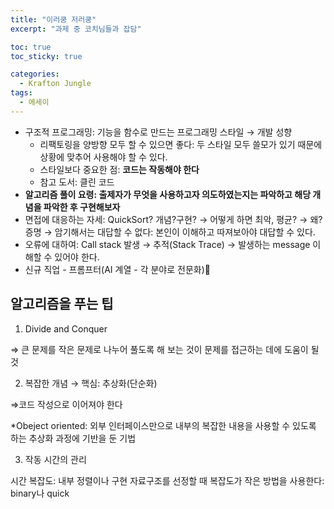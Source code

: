 ```yaml
---
title: "이러쿵 저러쿵"
excerpt: "과제 중 코치님들과 잡담"

toc: true
toc_sticky: true

categories:
  - Krafton Jungle
tags:
  - 에세이
---
```

- 구조적 프로그래밍: 기능을 함수로 만드는 프로그래밍 스타일 → 개발 성향
    - 리팩토링을 양방향 모두 할 수 있으면 좋다: 두 스타일 모두 쓸모가 있기 때문에 상황에 맞추어 사용해야 할 수 있다.
    - 스타일보다 중요한 점: **코드는 작동해야 한다**
    - 참고 도서: 클린 코드
- **알고리즘 풀이 요령: 출제자가 무엇을 사용하고자 의도하였는지는 파악하고 해당 개념을 파악한 후 구현해보자**
- 면접에 대응하는 자세: QuickSort? 개념?구현? → 어떻게 하면 최악, 평균? → 왜? 증명 → 암기해서는 대답할 수 없다: 본인이 이해하고 따져보아야 대답할 수 있다.
- 오류에 대하여: Call stack 발생 → 추적(Stack Trace) → 발생하는 message 이해할 수 있어야 한다.
- 신규 직업 - 프롬프터(AI 계열 - 각 분야로 전문화)💬

## 알고리즘을 푸는 팁

1. Divide and Conquer

⇒  큰 문제를 작은 문제로 나누어 풀도록 해 보는 것이 문제를 접근하는 데에 도움이 될 것

2. 복잡한 개념 → 핵심: 추상화(단순화)

⇒코드 작성으로 이어져야 한다

*Obeject oriented: 외부 인터페이스만으로 내부의 복잡한 내용을 사용할 수 있도록 하는 추상화 과정에 기반을 둔 기법

3. 작동 시간의 관리

시간 복잡도: 내부 정렬이나 구현 자료구조를 선정할 때 복잡도가 작은 방법을 사용한다: binary나 quick